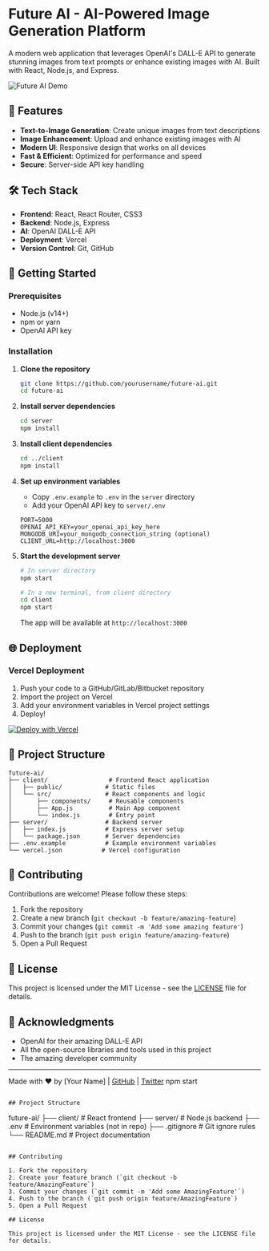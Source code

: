 # Future AI - AI-Powered Image Generation Platform

A modern web application that leverages OpenAI's DALL-E API to generate stunning images from text prompts or enhance existing images with AI. Built with React, Node.js, and Express.

![Future AI Demo](https://via.placeholder.com/1200x600/0a0618/ffffff?text=Future+AI+Demo)

## 🌟 Features

- **Text-to-Image Generation**: Create unique images from text descriptions
- **Image Enhancement**: Upload and enhance existing images with AI
- **Modern UI**: Responsive design that works on all devices
- **Fast & Efficient**: Optimized for performance and speed
- **Secure**: Server-side API key handling

## 🛠️ Tech Stack

- **Frontend**: React, React Router, CSS3
- **Backend**: Node.js, Express
- **AI**: OpenAI DALL-E API
- **Deployment**: Vercel
- **Version Control**: Git, GitHub

## 🚀 Getting Started

### Prerequisites

- Node.js (v14+)
- npm or yarn
- OpenAI API key

### Installation

1. **Clone the repository**
   ```bash
   git clone https://github.com/yourusername/future-ai.git
   cd future-ai
   ```

2. **Install server dependencies**
   ```bash
   cd server
   npm install
   ```

3. **Install client dependencies**
   ```bash
   cd ../client
   npm install
   ```

4. **Set up environment variables**
   - Copy `.env.example` to `.env` in the `server` directory
   - Add your OpenAI API key to `server/.env`
   ```env
   PORT=5000
   OPENAI_API_KEY=your_openai_api_key_here
   MONGODB_URI=your_mongodb_connection_string (optional)
   CLIENT_URL=http://localhost:3000
   ```

5. **Start the development server**
   ```bash
   # In server directory
   npm start
   
   # In a new terminal, from client directory
   cd client
   npm start
   ```

   The app will be available at `http://localhost:3000`

## 🌐 Deployment

### Vercel Deployment

1. Push your code to a GitHub/GitLab/Bitbucket repository
2. Import the project on Vercel
3. Add your environment variables in Vercel project settings
4. Deploy!

[![Deploy with Vercel](https://vercel.com/button)](https://vercel.com/new/)

## 📂 Project Structure

```
future-ai/
├── client/                 # Frontend React application
│   ├── public/            # Static files
│   └── src/               # React components and logic
│       ├── components/     # Reusable components
│       ├── App.js          # Main App component
│       └── index.js        # Entry point
├── server/                # Backend server
│   ├── index.js           # Express server setup
│   └── package.json       # Server dependencies
├── .env.example           # Example environment variables
└── vercel.json           # Vercel configuration
```

## 🤝 Contributing

Contributions are welcome! Please follow these steps:

1. Fork the repository
2. Create a new branch (`git checkout -b feature/amazing-feature`)
3. Commit your changes (`git commit -m 'Add some amazing feature'`)
4. Push to the branch (`git push origin feature/amazing-feature`)
5. Open a Pull Request

## 📄 License

This project is licensed under the MIT License - see the [LICENSE](LICENSE) file for details.

## 🙏 Acknowledgments

- OpenAI for their amazing DALL-E API
- All the open-source libraries and tools used in this project
- The amazing developer community

---

Made with ❤️ by [Your Name] | [GitHub](https://github.com/yourusername) | [Twitter](https://twitter.com/yourusername)
npm start
```

## Project Structure

```
future-ai/
├── client/             # React frontend
├── server/             # Node.js backend
├── .env               # Environment variables (not in repo)
├── .gitignore         # Git ignore rules
└── README.md          # Project documentation
```

## Contributing

1. Fork the repository
2. Create your feature branch (`git checkout -b feature/AmazingFeature`)
3. Commit your changes (`git commit -m 'Add some AmazingFeature'`)
4. Push to the branch (`git push origin feature/AmazingFeature`)
5. Open a Pull Request

## License

This project is licensed under the MIT License - see the LICENSE file for details. 
